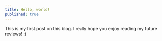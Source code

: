 ```yaml
---
title: Hello, world!
published: true
---
```


This is my first post on this blog. I really hope you enjoy reading my future reviews! :)
